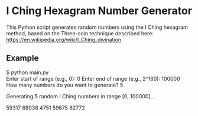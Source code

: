 # I Ching Hexagram Number Generator


This Python script generates random numbers using the I Ching hexagram method, based on the Three-coin technique described here: https://en.wikipedia.org/wiki/I_Ching_divination

## Example

$ python main.py         
Enter start of range (e.g., 0): 0
Enter end of range (e.g., 2^160): 100000
How many numbers do you want to generate? 5

Generating 5 random I Ching numbers in range [0, 100000]...

59317
68038
4751
59675
82772

